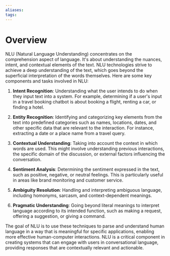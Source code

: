 ```yaml
---
aliases: 
tags:
---
```

# Overview

NLU (Natural Language Understanding) concentrates on the comprehension aspect of language. It's about understanding the nuances, intent, and contextual elements of the text. NLU technologies strive to achieve a deep understanding of the text, which goes beyond the superficial interpretation of the words themselves. Here are some key components and tasks involved in NLU:

1. **Intent Recognition**: Understanding what the user intends to do when they input text into a system. For example, determining if a user's input in a travel booking chatbot is about booking a flight, renting a car, or finding a hotel.
    
2. **Entity Recognition**: Identifying and categorizing key elements from the text into predefined categories such as names, locations, dates, and other specific data that are relevant to the interaction. For instance, extracting a date or a place name from a travel query.
    
3. **Contextual Understanding**: Taking into account the context in which words are used. This might involve understanding previous interactions, the specific domain of the discussion, or external factors influencing the conversation.
    
4. **Sentiment Analysis**: Determining the sentiment expressed in the text, such as positive, negative, or neutral feelings. This is particularly useful in areas like brand monitoring and customer service.
    
5. **Ambiguity Resolution**: Handling and interpreting ambiguous language, including homonyms, sarcasm, and context-dependent meanings.
    
6. **Pragmatic Understanding**: Going beyond literal meanings to interpret language according to its intended function, such as making a request, offering a suggestion, or giving a command.
    

The goal of NLU is to use these techniques to parse and understand human language in a way that is meaningful for specific applications, enabling more effective human-computer interactions. NLU is a critical component in creating systems that can engage with users in conversational language, providing responses that are contextually relevant and actionable.

